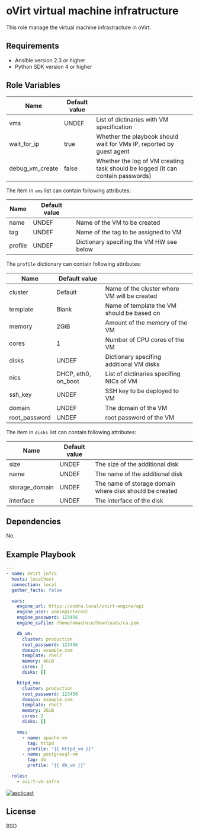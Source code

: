 oVirt virtual machine infratructure
===================================

This role manage the virtual machine infrastracture in oVirt.

Requirements
------------

 * Ansible version 2.3 or higher
 * Python SDK version 4 or higher

Role Variables
--------------

| Name               | Default value     |                                              |
|--------------------|-------------------|----------------------------------------------| 
| vms                | UNDEF             | List of dictinaries with VM specification    |
| wait_for_ip        | true              | Whether the playbook should wait for VMs IP, reported by guest agent  |
| debug_vm_create    | false             | Whether the log of VM creating task should be logged (it can contain passwords) |

The item in `vms` list can contain following attributes:

| Name               | Default value         |                                            |
|--------------------|-----------------------|--------------------------------------------| 
| name               | UNDEF                 | Name of the VM to be created               |
| tag                | UNDEF                 | Name of the tag to be assigned to VM       |
| profile            | UNDEF                 | Dictionary specifing the VM HW see below   |

The `profile` dictionary can contain following attributes:

| Name               | Default value         |                                              |
|--------------------|-----------------------|----------------------------------------------| 
| cluster            | Default               | Name of the cluster where VM will be created |
| template           | Blank                 | Name of template the VM should be based on   |
| memory             | 2GiB                  | Amount of the memory of the VM               |
| cores              | 1                     | Number of CPU cores of the VM                |
| disks              | UNDEF                 | Dictionary specifing additional VM disks     |
| nics               | DHCP, eth0, on_boot   | List of dictinaries specifing NICs of VM     |
| ssh_key            | UNDEF                 | SSH key to be deployed to VM                 |
| domain             | UNDEF                 | The domain of the VM                         |
| root_password      | UNDEF                 | root password of the VM                      |

The item in `disks` list can contain following attributes:

| Name               | Default value  |                                              |
|--------------------|----------------|----------------------------------------------| 
| size               | UNDEF          | The size of the additional disk |
| name               | UNDEF          | The name of the additional disk  |
| storage_domain     | UNDEF          | The name of storage domain where disk should be created |
| interface          | UNDEF          | The interface of the disk |

Dependencies
------------

No.

Example Playbook
----------------

```yaml
---
- name: oVirt infra
  hosts: localhost
  connection: local
  gather_facts: false

  vars:
    engine_url: https://ondra.local/ovirt-engine/api
    engine_user: admin@internal
    engine_password: 123456
    engine_cafile: /home/omachace/Downloads/ca.pem

    db_vm:
      cluster: production
      root_password: 123456
      domain: example.com
      template: rhel7
      memory: 4GiB
      cores: 2
      disks: []

    httpd_vm:
      cluster: production
      root_password: 123456
      domain: example.com
      template: rhel7
      memory: 2GiB
      cores: 2
      disks: []

    vms:
      - name: apache-vm
        tag: httpd
        profile: "{{ httpd_vm }}"
      - name: postgresql-vm
        tag: db
        profile: "{{ db_vm }}"

  roles:
    - ovirt-vm-infra
```

[![asciicast](https://asciinema.org/a/111662.png)](https://asciinema.org/a/111662)

License
-------

BSD
